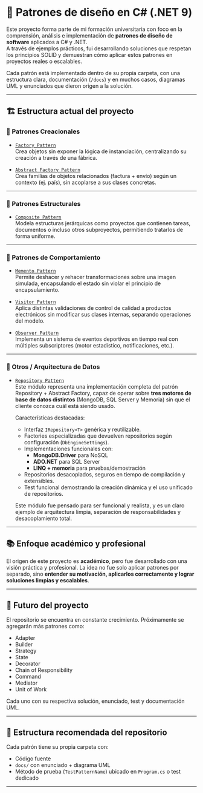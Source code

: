 # 🧠 Patrones de diseño en C# (.NET 9)

Este proyecto forma parte de mi formación universitaria con foco en la comprensión, análisis e implementación de **patrones de diseño de software** aplicados a C# y .NET.  
A través de ejemplos prácticos, fui desarrollando soluciones que respetan los principios SOLID y demuestran cómo aplicar estos patrones en proyectos reales o escalables.

Cada patrón está implementado dentro de su propia carpeta, con una estructura clara, documentación (`/docs`) y en muchos casos, diagramas UML y enunciados que dieron origen a la solución.

---

## 🏗️ Estructura actual del proyecto

### 🔨 Patrones Creacionales

- [`Factory Pattern`](./src/ConsoleApp/FactoryPattern)  
  Crea objetos sin exponer la lógica de instanciación, centralizando su creación a través de una fábrica.

- [`Abstract Factory Pattern`](./src/ConsoleApp/AbstractFactoryPattern)  
  Crea familias de objetos relacionados (factura + envío) según un contexto (ej. país), sin acoplarse a sus clases concretas.

---

### 🧱 Patrones Estructurales

- [`Composite Pattern`](./src/ConsoleApp/CompositePattern)  
  Modela estructuras jerárquicas como proyectos que contienen tareas, documentos o incluso otros subproyectos, permitiendo tratarlos de forma uniforme.

---

### 🔁 Patrones de Comportamiento

- [`Memento Pattern`](./src/ConsoleApp/MementoPattern)  
  Permite deshacer y rehacer transformaciones sobre una imagen simulada, encapsulando el estado sin violar el principio de encapsulamiento.

- [`Visitor Pattern`](./src/ConsoleApp/VisitorPattern)  
  Aplica distintas validaciones de control de calidad a productos electrónicos sin modificar sus clases internas, separando operaciones del modelo.

- [`Observer Pattern`](./src/ConsoleApp/ObserverPattern)  
  Implementa un sistema de eventos deportivos en tiempo real con múltiples subscriptores (motor estadístico, notificaciones, etc.).

---

### 🧩 Otros / Arquitectura de Datos

- [`Repository Pattern`](./src/ConsoleApp/RepositoryPattern)  
  Este módulo representa una implementación completa del patrón Repository + Abstract Factory, capaz de operar sobre **tres motores de base de datos distintos** (MongoDB, SQL Server y Memoria) sin que el cliente conozca cuál está siendo usado.

  Características destacadas:
  - Interfaz `IRepository<T>` genérica y reutilizable.
  - Factories especializadas que devuelven repositorios según configuración (`DbEngineSettings`).
  - Implementaciones funcionales con:
    - **MongoDB.Driver** para NoSQL
    - **ADO.NET** para SQL Server
    - **LINQ + memoria** para pruebas/demostración
  - Repositorios desacoplados, seguros en tiempo de compilación y extensibles.
  - Test funcional demostrando la creación dinámica y el uso unificado de repositorios.

  Este módulo fue pensado para ser funcional y realista, y es un claro ejemplo de arquitectura limpia, separación de responsabilidades y desacoplamiento total.

---

## 📚 Enfoque académico y profesional

El origen de este proyecto es **académico**, pero fue desarrollado con una visión práctica y profesional. La idea no fue solo aplicar patrones por separado, sino **entender su motivación, aplicarlos correctamente y lograr soluciones limpias y escalables**.

---

## 🚀 Futuro del proyecto

El repositorio se encuentra en constante crecimiento. Próximamente se agregarán más patrones como:

- Adapter
- Builder
- Strategy
- State
- Decorator
- Chain of Responsibility
- Command
- Mediator
- Unit of Work

Cada uno con su respectiva solución, enunciado, test y documentación UML.

---

## 📁 Estructura recomendada del repositorio

Cada patrón tiene su propia carpeta con:

- Código fuente
- `docs/` con enunciado + diagrama UML
- Método de prueba (`TestPatternName`) ubicado en `Program.cs` o test dedicado

---
